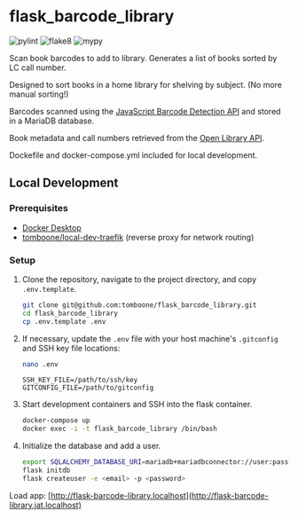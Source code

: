 # flask_barcode_library

![pylint](https://github.com/tomboone/flask_barcode_library/actions/workflows/pylint.yml/badge.svg)
![flake8](https://github.com/tomboone/flask_barcode_library/actions/workflows/flake8.yml/badge.svg)
![mypy](https://github.com/tomboone/flask_barcode_library/actions/workflows/mypy.yml/badge.svg)

Scan book barcodes to add to library. Generates a list of books sorted by LC call number.

Designed to sort books in a home library for shelving by subject. (No more manual sorting!)

Barcodes scanned using the [JavaScript Barcode Detection API](https://developer.mozilla.org/en-US/docs/Web/API/Barcode_Detection_API) and stored in a MariaDB database.

Book metadata and call numbers retrieved from the [Open Library API](https://openlibrary.org/developers/api).

Dockefile and docker-compose.yml included for local development.

## Local Development

### Prerequisites

- [Docker Desktop](https://docs.docker.com/get-docker/)
- [tomboone/local-dev-traefik](https://github.com/tomboone/local-dev-traefik) (reverse proxy for network routing)

### Setup

1. Clone the repository, navigate to the project directory, and copy `.env.template`.
    ```bash
    git clone git@github.com:tomboone/flask_barcode_library.git
    cd flask_barcode_library
    cp .env.template .env
    ```
2. If necessary, update the `.env` file with your host machine's `.gitconfig` and SSH key file locations:
    ```bash
    nano .env
    ``` 
   
    ```
    SSH_KEY_FILE=/path/to/ssh/key
    GITCONFIG_FILE=/path/to/gitconfig
    ```

3. Start development containers and SSH into the flask container.
    ```bash
    docker-compose up
    docker exec -i -t flask_barcode_library /bin/bash
    ```

4. Initialize the database and add a user.
    ```bash
    export SQLALCHEMY_DATABASE_URI=mariadb+mariadbconnector://user:password@flask_barcode_library_db:3306/myd
    flask initdb
    flask createuser -e <email> -p <password>
    ```

Load app: [http://flask-barcode-library.localhost](http://flask-barcode-library.jat.localhost)